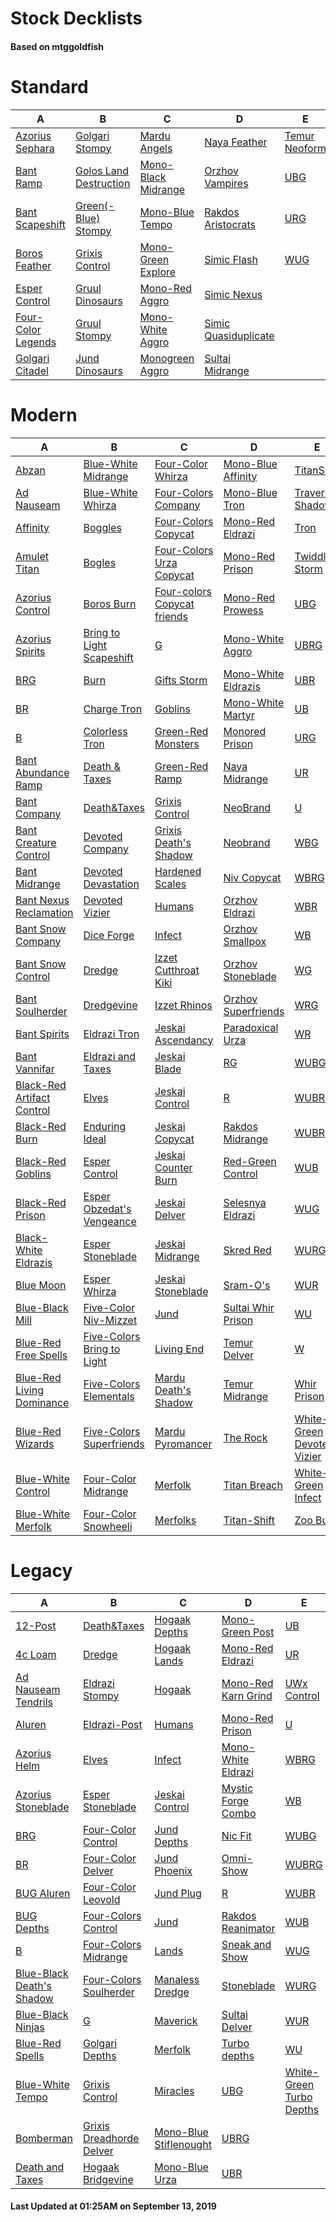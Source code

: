 # Stock Decklists
#### Based on mtggoldfish


# Standard

|                                   A                                    |                                       B                                        |                                    C                                     |                                     D                                      |                              E                               |
|------------------------------------------------------------------------|--------------------------------------------------------------------------------|--------------------------------------------------------------------------|----------------------------------------------------------------------------|--------------------------------------------------------------|
|[Azorius Sephara](./mtggoldfish/Standard/decks/Azorius_Sephara.md)      |[Golgari Stompy](./mtggoldfish/Standard/decks/Golgari_Stompy.md)                |[Mardu Angels](./mtggoldfish/Standard/decks/Mardu_Angels.md)              |[Naya Feather](./mtggoldfish/Standard/decks/Naya_Feather.md)                |[Temur Neoform](./mtggoldfish/Standard/decks/Temur_Neoform.md)|
|[Bant Ramp](./mtggoldfish/Standard/decks/Bant_Ramp.md)                  |[Golos Land Destruction](./mtggoldfish/Standard/decks/Golos_Land_Destruction.md)|[Mono-Black Midrange](./mtggoldfish/Standard/decks/Mono-Black_Midrange.md)|[Orzhov Vampires](./mtggoldfish/Standard/decks/Orzhov_Vampires.md)          |[UBG](./mtggoldfish/Standard/decks/UBG.md)                    |
|[Bant Scapeshift](./mtggoldfish/Standard/decks/Bant_Scapeshift.md)      |[Green(-Blue) Stompy](./mtggoldfish/Standard/decks/Green(-Blue)_Stompy.md)      |[Mono-Blue Tempo](./mtggoldfish/Standard/decks/Mono-Blue_Tempo.md)        |[Rakdos Aristocrats](./mtggoldfish/Standard/decks/Rakdos_Aristocrats.md)    |[URG](./mtggoldfish/Standard/decks/URG.md)                    |
|[Boros Feather](./mtggoldfish/Standard/decks/Boros_Feather.md)          |[Grixis Control](./mtggoldfish/Standard/decks/Grixis_Control.md)                |[Mono-Green Explore](./mtggoldfish/Standard/decks/Mono-Green_Explore.md)  |[Simic Flash](./mtggoldfish/Standard/decks/Simic_Flash.md)                  |[WUG](./mtggoldfish/Standard/decks/WUG.md)                    |
|[Esper Control](./mtggoldfish/Standard/decks/Esper_Control.md)          |[Gruul Dinosaurs](./mtggoldfish/Standard/decks/Gruul_Dinosaurs.md)              |[Mono-Red Aggro](./mtggoldfish/Standard/decks/Mono-Red_Aggro.md)          |[Simic Nexus](./mtggoldfish/Standard/decks/Simic_Nexus.md)                  |                                                              |
|[Four-Color Legends](./mtggoldfish/Standard/decks/Four-Color_Legends.md)|[Gruul Stompy](./mtggoldfish/Standard/decks/Gruul_Stompy.md)                    |[Mono-White Aggro](./mtggoldfish/Standard/decks/Mono-White_Aggro.md)      |[Simic Quasiduplicate](./mtggoldfish/Standard/decks/Simic_Quasiduplicate.md)|                                                              |
|[Golgari Citadel](./mtggoldfish/Standard/decks/Golgari_Citadel.md)      |[Jund Dinosaurs](./mtggoldfish/Standard/decks/Jund_Dinosaurs.md)                |[Monogreen Aggro](./mtggoldfish/Standard/decks/Monogreen_Aggro.md)        |[Sultai Midrange](./mtggoldfish/Standard/decks/Sultai_Midrange.md)          |                                                              |


# Modern

|                                          A                                           |                                          B                                           |                                           C                                            |                                   D                                    |                                          E                                           |
|--------------------------------------------------------------------------------------|--------------------------------------------------------------------------------------|----------------------------------------------------------------------------------------|------------------------------------------------------------------------|--------------------------------------------------------------------------------------|
|[Abzan](./mtggoldfish/Modern/decks/Abzan.md)                                          |[Blue-White Midrange](./mtggoldfish/Modern/decks/Blue-White_Midrange.md)              |[Four-Color Whirza](./mtggoldfish/Modern/decks/Four-Color_Whirza.md)                    |[Mono-Blue Affinity](./mtggoldfish/Modern/decks/Mono-Blue_Affinity.md)  |[TitanShift](./mtggoldfish/Modern/decks/TitanShift.md)                                |
|[Ad Nauseam](./mtggoldfish/Modern/decks/Ad_Nauseam.md)                                |[Blue-White Whirza](./mtggoldfish/Modern/decks/Blue-White_Whirza.md)                  |[Four-Colors Company](./mtggoldfish/Modern/decks/Four-Colors_Company.md)                |[Mono-Blue Tron](./mtggoldfish/Modern/decks/Mono-Blue_Tron.md)          |[Traverse Shadow](./mtggoldfish/Modern/decks/Traverse_Shadow.md)                      |
|[Affinity](./mtggoldfish/Modern/decks/Affinity.md)                                    |[Boggles](./mtggoldfish/Modern/decks/Boggles.md)                                      |[Four-Colors Copycat](./mtggoldfish/Modern/decks/Four-Colors_Copycat.md)                |[Mono-Red Eldrazi](./mtggoldfish/Modern/decks/Mono-Red_Eldrazi.md)      |[Tron](./mtggoldfish/Modern/decks/Tron.md)                                            |
|[Amulet Titan](./mtggoldfish/Modern/decks/Amulet_Titan.md)                            |[Bogles](./mtggoldfish/Modern/decks/Bogles.md)                                        |[Four-Colors Urza Copycat](./mtggoldfish/Modern/decks/Four-Colors_Urza_Copycat.md)      |[Mono-Red Prison](./mtggoldfish/Modern/decks/Mono-Red_Prison.md)        |[Twiddle Storm](./mtggoldfish/Modern/decks/Twiddle_Storm.md)                          |
|[Azorius Control](./mtggoldfish/Modern/decks/Azorius_Control.md)                      |[Boros Burn](./mtggoldfish/Modern/decks/Boros_Burn.md)                                |[Four-colors Copycat friends](./mtggoldfish/Modern/decks/Four-colors_Copycat_friends.md)|[Mono-Red Prowess](./mtggoldfish/Modern/decks/Mono-Red_Prowess.md)      |[UBG](./mtggoldfish/Modern/decks/UBG.md)                                              |
|[Azorius Spirits](./mtggoldfish/Modern/decks/Azorius_Spirits.md)                      |[Bring to Light Scapeshift](./mtggoldfish/Modern/decks/Bring_to_Light_Scapeshift.md)  |[G](./mtggoldfish/Modern/decks/G.md)                                                    |[Mono-White Aggro](./mtggoldfish/Modern/decks/Mono-White_Aggro.md)      |[UBRG](./mtggoldfish/Modern/decks/UBRG.md)                                            |
|[BRG](./mtggoldfish/Modern/decks/BRG.md)                                              |[Burn](./mtggoldfish/Modern/decks/Burn.md)                                            |[Gifts Storm](./mtggoldfish/Modern/decks/Gifts_Storm.md)                                |[Mono-White Eldrazis](./mtggoldfish/Modern/decks/Mono-White_Eldrazis.md)|[UBR](./mtggoldfish/Modern/decks/UBR.md)                                              |
|[BR](./mtggoldfish/Modern/decks/BR.md)                                                |[Charge Tron](./mtggoldfish/Modern/decks/Charge_Tron.md)                              |[Goblins](./mtggoldfish/Modern/decks/Goblins.md)                                        |[Mono-White Martyr](./mtggoldfish/Modern/decks/Mono-White_Martyr.md)    |[UB](./mtggoldfish/Modern/decks/UB.md)                                                |
|[B](./mtggoldfish/Modern/decks/B.md)                                                  |[Colorless Tron](./mtggoldfish/Modern/decks/Colorless_Tron.md)                        |[Green-Red Monsters](./mtggoldfish/Modern/decks/Green-Red_Monsters.md)                  |[Monored Prison](./mtggoldfish/Modern/decks/Monored_Prison.md)          |[URG](./mtggoldfish/Modern/decks/URG.md)                                              |
|[Bant Abundance Ramp](./mtggoldfish/Modern/decks/Bant_Abundance_Ramp.md)              |[Death & Taxes](./mtggoldfish/Modern/decks/Death_&_Taxes.md)                          |[Green-Red Ramp](./mtggoldfish/Modern/decks/Green-Red_Ramp.md)                          |[Naya Midrange](./mtggoldfish/Modern/decks/Naya_Midrange.md)            |[UR](./mtggoldfish/Modern/decks/UR.md)                                                |
|[Bant Company](./mtggoldfish/Modern/decks/Bant_Company.md)                            |[Death&amp;Taxes](./mtggoldfish/Modern/decks/Death&amp;Taxes.md)                      |[Grixis Control](./mtggoldfish/Modern/decks/Grixis_Control.md)                          |[NeoBrand](./mtggoldfish/Modern/decks/NeoBrand.md)                      |[U](./mtggoldfish/Modern/decks/U.md)                                                  |
|[Bant Creature Control](./mtggoldfish/Modern/decks/Bant_Creature_Control.md)          |[Devoted Company](./mtggoldfish/Modern/decks/Devoted_Company.md)                      |[Grixis Death's Shadow](./mtggoldfish/Modern/decks/Grixis_Death's_Shadow.md)            |[Neobrand](./mtggoldfish/Modern/decks/Neobrand.md)                      |[WBG](./mtggoldfish/Modern/decks/WBG.md)                                              |
|[Bant Midrange](./mtggoldfish/Modern/decks/Bant_Midrange.md)                          |[Devoted Devastation](./mtggoldfish/Modern/decks/Devoted_Devastation.md)              |[Hardened Scales](./mtggoldfish/Modern/decks/Hardened_Scales.md)                        |[Niv Copycat](./mtggoldfish/Modern/decks/Niv_Copycat.md)                |[WBRG](./mtggoldfish/Modern/decks/WBRG.md)                                            |
|[Bant Nexus Reclamation](./mtggoldfish/Modern/decks/Bant_Nexus_Reclamation.md)        |[Devoted Vizier](./mtggoldfish/Modern/decks/Devoted_Vizier.md)                        |[Humans](./mtggoldfish/Modern/decks/Humans.md)                                          |[Orzhov Eldrazi](./mtggoldfish/Modern/decks/Orzhov_Eldrazi.md)          |[WBR](./mtggoldfish/Modern/decks/WBR.md)                                              |
|[Bant Snow Company](./mtggoldfish/Modern/decks/Bant_Snow_Company.md)                  |[Dice Forge](./mtggoldfish/Modern/decks/Dice_Forge.md)                                |[Infect](./mtggoldfish/Modern/decks/Infect.md)                                          |[Orzhov Smallpox](./mtggoldfish/Modern/decks/Orzhov_Smallpox.md)        |[WB](./mtggoldfish/Modern/decks/WB.md)                                                |
|[Bant Snow Control](./mtggoldfish/Modern/decks/Bant_Snow_Control.md)                  |[Dredge](./mtggoldfish/Modern/decks/Dredge.md)                                        |[Izzet Cutthroat Kiki](./mtggoldfish/Modern/decks/Izzet_Cutthroat_Kiki.md)              |[Orzhov Stoneblade](./mtggoldfish/Modern/decks/Orzhov_Stoneblade.md)    |[WG](./mtggoldfish/Modern/decks/WG.md)                                                |
|[Bant Soulherder](./mtggoldfish/Modern/decks/Bant_Soulherder.md)                      |[Dredgevine](./mtggoldfish/Modern/decks/Dredgevine.md)                                |[Izzet Rhinos](./mtggoldfish/Modern/decks/Izzet_Rhinos.md)                              |[Orzhov Superfriends](./mtggoldfish/Modern/decks/Orzhov_Superfriends.md)|[WRG](./mtggoldfish/Modern/decks/WRG.md)                                              |
|[Bant Spirits](./mtggoldfish/Modern/decks/Bant_Spirits.md)                            |[Eldrazi Tron](./mtggoldfish/Modern/decks/Eldrazi_Tron.md)                            |[Jeskai Ascendancy](./mtggoldfish/Modern/decks/Jeskai_Ascendancy.md)                    |[Paradoxical Urza](./mtggoldfish/Modern/decks/Paradoxical_Urza.md)      |[WR](./mtggoldfish/Modern/decks/WR.md)                                                |
|[Bant Vannifar](./mtggoldfish/Modern/decks/Bant_Vannifar.md)                          |[Eldrazi and Taxes](./mtggoldfish/Modern/decks/Eldrazi_and_Taxes.md)                  |[Jeskai Blade](./mtggoldfish/Modern/decks/Jeskai_Blade.md)                              |[RG](./mtggoldfish/Modern/decks/RG.md)                                  |[WUBG](./mtggoldfish/Modern/decks/WUBG.md)                                            |
|[Black-Red Artifact Control](./mtggoldfish/Modern/decks/Black-Red_Artifact_Control.md)|[Elves](./mtggoldfish/Modern/decks/Elves.md)                                          |[Jeskai Control](./mtggoldfish/Modern/decks/Jeskai_Control.md)                          |[R](./mtggoldfish/Modern/decks/R.md)                                    |[WUBRG](./mtggoldfish/Modern/decks/WUBRG.md)                                          |
|[Black-Red Burn](./mtggoldfish/Modern/decks/Black-Red_Burn.md)                        |[Enduring Ideal](./mtggoldfish/Modern/decks/Enduring_Ideal.md)                        |[Jeskai Copycat](./mtggoldfish/Modern/decks/Jeskai_Copycat.md)                          |[Rakdos Midrange](./mtggoldfish/Modern/decks/Rakdos_Midrange.md)        |[WUBR](./mtggoldfish/Modern/decks/WUBR.md)                                            |
|[Black-Red Goblins](./mtggoldfish/Modern/decks/Black-Red_Goblins.md)                  |[Esper Control](./mtggoldfish/Modern/decks/Esper_Control.md)                          |[Jeskai Counter Burn](./mtggoldfish/Modern/decks/Jeskai_Counter_Burn.md)                |[Red-Green Control](./mtggoldfish/Modern/decks/Red-Green_Control.md)    |[WUB](./mtggoldfish/Modern/decks/WUB.md)                                              |
|[Black-Red Prison](./mtggoldfish/Modern/decks/Black-Red_Prison.md)                    |[Esper Obzedat's Vengeance](./mtggoldfish/Modern/decks/Esper_Obzedat's_Vengeance.md)  |[Jeskai Delver](./mtggoldfish/Modern/decks/Jeskai_Delver.md)                            |[Selesnya Eldrazi](./mtggoldfish/Modern/decks/Selesnya_Eldrazi.md)      |[WUG](./mtggoldfish/Modern/decks/WUG.md)                                              |
|[Black-White Eldrazis](./mtggoldfish/Modern/decks/Black-White_Eldrazis.md)            |[Esper Stoneblade](./mtggoldfish/Modern/decks/Esper_Stoneblade.md)                    |[Jeskai Midrange](./mtggoldfish/Modern/decks/Jeskai_Midrange.md)                        |[Skred Red](./mtggoldfish/Modern/decks/Skred_Red.md)                    |[WURG](./mtggoldfish/Modern/decks/WURG.md)                                            |
|[Blue Moon](./mtggoldfish/Modern/decks/Blue_Moon.md)                                  |[Esper Whirza](./mtggoldfish/Modern/decks/Esper_Whirza.md)                            |[Jeskai Stoneblade](./mtggoldfish/Modern/decks/Jeskai_Stoneblade.md)                    |[Sram-O's](./mtggoldfish/Modern/decks/Sram-O's.md)                      |[WUR](./mtggoldfish/Modern/decks/WUR.md)                                              |
|[Blue-Black Mill](./mtggoldfish/Modern/decks/Blue-Black_Mill.md)                      |[Five-Color Niv-Mizzet](./mtggoldfish/Modern/decks/Five-Color_Niv-Mizzet.md)          |[Jund](./mtggoldfish/Modern/decks/Jund.md)                                              |[Sultai Whir Prison](./mtggoldfish/Modern/decks/Sultai_Whir_Prison.md)  |[WU](./mtggoldfish/Modern/decks/WU.md)                                                |
|[Blue-Red Free Spells](./mtggoldfish/Modern/decks/Blue-Red_Free_Spells.md)            |[Five-Colors Bring to Light](./mtggoldfish/Modern/decks/Five-Colors_Bring_to_Light.md)|[Living End](./mtggoldfish/Modern/decks/Living_End.md)                                  |[Temur Delver](./mtggoldfish/Modern/decks/Temur_Delver.md)              |[W](./mtggoldfish/Modern/decks/W.md)                                                  |
|[Blue-Red Living Dominance](./mtggoldfish/Modern/decks/Blue-Red_Living_Dominance.md)  |[Five-Colors Elementals](./mtggoldfish/Modern/decks/Five-Colors_Elementals.md)        |[Mardu Death's Shadow](./mtggoldfish/Modern/decks/Mardu_Death's_Shadow.md)              |[Temur Midrange](./mtggoldfish/Modern/decks/Temur_Midrange.md)          |[Whir Prison](./mtggoldfish/Modern/decks/Whir_Prison.md)                              |
|[Blue-Red Wizards](./mtggoldfish/Modern/decks/Blue-Red_Wizards.md)                    |[Five-Colors Superfriends](./mtggoldfish/Modern/decks/Five-Colors_Superfriends.md)    |[Mardu Pyromancer](./mtggoldfish/Modern/decks/Mardu_Pyromancer.md)                      |[The Rock](./mtggoldfish/Modern/decks/The_Rock.md)                      |[White-Green Devoted Vizier](./mtggoldfish/Modern/decks/White-Green_Devoted_Vizier.md)|
|[Blue-White Control](./mtggoldfish/Modern/decks/Blue-White_Control.md)                |[Four-Color Midrange](./mtggoldfish/Modern/decks/Four-Color_Midrange.md)              |[Merfolk](./mtggoldfish/Modern/decks/Merfolk.md)                                        |[Titan Breach](./mtggoldfish/Modern/decks/Titan_Breach.md)              |[White-Green Infect](./mtggoldfish/Modern/decks/White-Green_Infect.md)                |
|[Blue-White Merfolk](./mtggoldfish/Modern/decks/Blue-White_Merfolk.md)                |[Four-Color Snowheeli](./mtggoldfish/Modern/decks/Four-Color_Snowheeli.md)            |[Merfolks](./mtggoldfish/Modern/decks/Merfolks.md)                                      |[Titan-Shift](./mtggoldfish/Modern/decks/Titan-Shift.md)                |[Zoo Burn](./mtggoldfish/Modern/decks/Zoo_Burn.md)                                    |


# Legacy

|                                         A                                          |                                        B                                         |                                      C                                       |                                   D                                    |                                        E                                         |
|------------------------------------------------------------------------------------|----------------------------------------------------------------------------------|------------------------------------------------------------------------------|------------------------------------------------------------------------|----------------------------------------------------------------------------------|
|[12-Post](./mtggoldfish/Legacy/decks/12-Post.md)                                    |[Death&amp;Taxes](./mtggoldfish/Legacy/decks/Death&amp;Taxes.md)                  |[Hogaak Depths](./mtggoldfish/Legacy/decks/Hogaak_Depths.md)                  |[Mono-Green Post](./mtggoldfish/Legacy/decks/Mono-Green_Post.md)        |[UB](./mtggoldfish/Legacy/decks/UB.md)                                            |
|[4c Loam](./mtggoldfish/Legacy/decks/4c_Loam.md)                                    |[Dredge](./mtggoldfish/Legacy/decks/Dredge.md)                                    |[Hogaak Lands](./mtggoldfish/Legacy/decks/Hogaak_Lands.md)                    |[Mono-Red Eldrazi](./mtggoldfish/Legacy/decks/Mono-Red_Eldrazi.md)      |[UR](./mtggoldfish/Legacy/decks/UR.md)                                            |
|[Ad Nauseam Tendrils](./mtggoldfish/Legacy/decks/Ad_Nauseam_Tendrils.md)            |[Eldrazi Stompy](./mtggoldfish/Legacy/decks/Eldrazi_Stompy.md)                    |[Hogaak](./mtggoldfish/Legacy/decks/Hogaak.md)                                |[Mono-Red Karn Grind](./mtggoldfish/Legacy/decks/Mono-Red_Karn_Grind.md)|[UWx Control](./mtggoldfish/Legacy/decks/UWx_Control.md)                          |
|[Aluren](./mtggoldfish/Legacy/decks/Aluren.md)                                      |[Eldrazi-Post](./mtggoldfish/Legacy/decks/Eldrazi-Post.md)                        |[Humans](./mtggoldfish/Legacy/decks/Humans.md)                                |[Mono-Red Prison](./mtggoldfish/Legacy/decks/Mono-Red_Prison.md)        |[U](./mtggoldfish/Legacy/decks/U.md)                                              |
|[Azorius Helm](./mtggoldfish/Legacy/decks/Azorius_Helm.md)                          |[Elves](./mtggoldfish/Legacy/decks/Elves.md)                                      |[Infect](./mtggoldfish/Legacy/decks/Infect.md)                                |[Mono-White Eldrazi](./mtggoldfish/Legacy/decks/Mono-White_Eldrazi.md)  |[WBRG](./mtggoldfish/Legacy/decks/WBRG.md)                                        |
|[Azorius Stoneblade](./mtggoldfish/Legacy/decks/Azorius_Stoneblade.md)              |[Esper Stoneblade](./mtggoldfish/Legacy/decks/Esper_Stoneblade.md)                |[Jeskai Control](./mtggoldfish/Legacy/decks/Jeskai_Control.md)                |[Mystic Forge Combo](./mtggoldfish/Legacy/decks/Mystic_Forge_Combo.md)  |[WB](./mtggoldfish/Legacy/decks/WB.md)                                            |
|[BRG](./mtggoldfish/Legacy/decks/BRG.md)                                            |[Four-Color Control](./mtggoldfish/Legacy/decks/Four-Color_Control.md)            |[Jund Depths](./mtggoldfish/Legacy/decks/Jund_Depths.md)                      |[Nic Fit](./mtggoldfish/Legacy/decks/Nic_Fit.md)                        |[WUBG](./mtggoldfish/Legacy/decks/WUBG.md)                                        |
|[BR](./mtggoldfish/Legacy/decks/BR.md)                                              |[Four-Color Delver](./mtggoldfish/Legacy/decks/Four-Color_Delver.md)              |[Jund Phoenix](./mtggoldfish/Legacy/decks/Jund_Phoenix.md)                    |[Omni-Show](./mtggoldfish/Legacy/decks/Omni-Show.md)                    |[WUBRG](./mtggoldfish/Legacy/decks/WUBRG.md)                                      |
|[BUG Aluren](./mtggoldfish/Legacy/decks/BUG_Aluren.md)                              |[Four-Color Leovold](./mtggoldfish/Legacy/decks/Four-Color_Leovold.md)            |[Jund Plug](./mtggoldfish/Legacy/decks/Jund_Plug.md)                          |[R](./mtggoldfish/Legacy/decks/R.md)                                    |[WUBR](./mtggoldfish/Legacy/decks/WUBR.md)                                        |
|[BUG Depths](./mtggoldfish/Legacy/decks/BUG_Depths.md)                              |[Four-Colors Control](./mtggoldfish/Legacy/decks/Four-Colors_Control.md)          |[Jund](./mtggoldfish/Legacy/decks/Jund.md)                                    |[Rakdos Reanimator](./mtggoldfish/Legacy/decks/Rakdos_Reanimator.md)    |[WUB](./mtggoldfish/Legacy/decks/WUB.md)                                          |
|[B](./mtggoldfish/Legacy/decks/B.md)                                                |[Four-Colors Midrange](./mtggoldfish/Legacy/decks/Four-Colors_Midrange.md)        |[Lands](./mtggoldfish/Legacy/decks/Lands.md)                                  |[Sneak and Show](./mtggoldfish/Legacy/decks/Sneak_and_Show.md)          |[WUG](./mtggoldfish/Legacy/decks/WUG.md)                                          |
|[Blue-Black Death's Shadow](./mtggoldfish/Legacy/decks/Blue-Black_Death's_Shadow.md)|[Four-Colors Soulherder](./mtggoldfish/Legacy/decks/Four-Colors_Soulherder.md)    |[Manaless Dredge](./mtggoldfish/Legacy/decks/Manaless_Dredge.md)              |[Stoneblade](./mtggoldfish/Legacy/decks/Stoneblade.md)                  |[WURG](./mtggoldfish/Legacy/decks/WURG.md)                                        |
|[Blue-Black Ninjas](./mtggoldfish/Legacy/decks/Blue-Black_Ninjas.md)                |[G](./mtggoldfish/Legacy/decks/G.md)                                              |[Maverick](./mtggoldfish/Legacy/decks/Maverick.md)                            |[Sultai Delver](./mtggoldfish/Legacy/decks/Sultai_Delver.md)            |[WUR](./mtggoldfish/Legacy/decks/WUR.md)                                          |
|[Blue-Red Spells](./mtggoldfish/Legacy/decks/Blue-Red_Spells.md)                    |[Golgari Depths](./mtggoldfish/Legacy/decks/Golgari_Depths.md)                    |[Merfolk](./mtggoldfish/Legacy/decks/Merfolk.md)                              |[Turbo depths](./mtggoldfish/Legacy/decks/Turbo_depths.md)              |[WU](./mtggoldfish/Legacy/decks/WU.md)                                            |
|[Blue-White Tempo](./mtggoldfish/Legacy/decks/Blue-White_Tempo.md)                  |[Grixis Control](./mtggoldfish/Legacy/decks/Grixis_Control.md)                    |[Miracles](./mtggoldfish/Legacy/decks/Miracles.md)                            |[UBG](./mtggoldfish/Legacy/decks/UBG.md)                                |[White-Green Turbo Depths](./mtggoldfish/Legacy/decks/White-Green_Turbo_Depths.md)|
|[Bomberman](./mtggoldfish/Legacy/decks/Bomberman.md)                                |[Grixis Dreadhorde Delver](./mtggoldfish/Legacy/decks/Grixis_Dreadhorde_Delver.md)|[Mono-Blue Stiflenought](./mtggoldfish/Legacy/decks/Mono-Blue_Stiflenought.md)|[UBRG](./mtggoldfish/Legacy/decks/UBRG.md)                              |                                                                                  |
|[Death and Taxes](./mtggoldfish/Legacy/decks/Death_and_Taxes.md)                    |[Hogaak Bridgevine](./mtggoldfish/Legacy/decks/Hogaak_Bridgevine.md)              |[Mono-Blue Urza](./mtggoldfish/Legacy/decks/Mono-Blue_Urza.md)                |[UBR](./mtggoldfish/Legacy/decks/UBR.md)                                |                                                                                  |



#### Last Updated at 01:25AM on September 13, 2019
